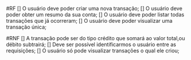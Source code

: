 #RF
 [] O usuário deve poder criar uma nova transação;
 [] O usuário deve poder obter um resumo da sua conta;
 [] O usuário deve poder listar todas transações que já ocorreram;
 [] O usuário deve poder visualizar uma transação única;

#RNF
 [] A transação pode ser do tipo crédito que somará ao valor total,ou débito subtrairá;
 [] Deve ser possível identificarmos o usuário entre as requisições;
 [] O usuário só pode visualizar transações o qual ele criou;